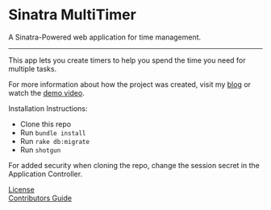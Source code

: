 <h1>Sinatra MultiTimer</h1>
A Sinatra-Powered web application for time management.
<hr>
This app lets you create timers to help you spend the time you need for multiple tasks.

For more information about how the project was created, visit my [blog]() or watch the [demo video]().

Installation Instructions:
- Clone this repo
- Run `bundle install`
- Run `rake db:migrate`
- Run `shotgun`

For added security when cloning the repo, change the session secret in the Application Controller.

[License](https://github.com/mkrlearns/MultiTimer/blob/master/LICENSE)<br>
[Contributors Guide](http://contributor-covenant.org)
